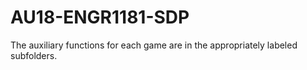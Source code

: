 # AU18-ENGR1181-SDP

The auxiliary functions for each game are in the appropriately labeled subfolders.
